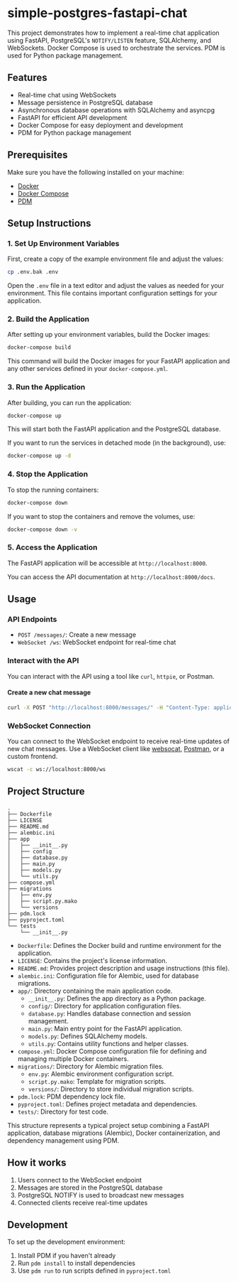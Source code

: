 # simple-postgres-fastapi-chat

This project demonstrates how to implement a real-time chat application using FastAPI, PostgreSQL's `NOTIFY/LISTEN` feature, SQLAlchemy, and WebSockets. Docker Compose is used to orchestrate the services. PDM is used for Python package management.

## Features

- Real-time chat using WebSockets
- Message persistence in PostgreSQL database
- Asynchronous database operations with SQLAlchemy and asyncpg
- FastAPI for efficient API development
- Docker Compose for easy deployment and development
- PDM for Python package management

## Prerequisites

Make sure you have the following installed on your machine:

- [Docker](https://docs.docker.com/get-docker/)
- [Docker Compose](https://docs.docker.com/compose/install/)
- [PDM](https://pdm.fming.dev/latest/)

## Setup Instructions

### 1. Set Up Environment Variables

First, create a copy of the example environment file and adjust the values:

```sh
cp .env.bak .env
```

Open the `.env` file in a text editor and adjust the values as needed for your environment. This file contains important configuration settings for your application.

### 2. Build the Application

After setting up your environment variables, build the Docker images:

```sh
docker-compose build
```

This command will build the Docker images for your FastAPI application and any other services defined in your `docker-compose.yml`.

### 3. Run the Application

After building, you can run the application:

```sh
docker-compose up
```

This will start both the FastAPI application and the PostgreSQL database.

If you want to run the services in detached mode (in the background), use:

```sh
docker-compose up -d
```

### 4. Stop the Application

To stop the running containers:

```sh
docker-compose down
```

If you want to stop the containers and remove the volumes, use:

```sh
docker-compose down -v
```

### 5. Access the Application

The FastAPI application will be accessible at `http://localhost:8000`.

You can access the API documentation at `http://localhost:8000/docs`.

## Usage

### API Endpoints

- `POST /messages/`: Create a new message
- `WebSocket /ws`: WebSocket endpoint for real-time chat

### Interact with the API

You can interact with the API using a tool like `curl`, `httpie`, or Postman.

#### Create a new chat message

```sh
curl -X POST "http://localhost:8000/messages/" -H "Content-Type: application/json" -d '{"username": "user1", "message": "Hello, world!"}'
```

### WebSocket Connection

You can connect to the WebSocket endpoint to receive real-time updates of new chat messages. Use a WebSocket client like [websocat](https://github.com/vi/websocat), [Postman](https://www.postman.com/), or a custom frontend.

```sh
wscat -c ws://localhost:8000/ws
```

## Project Structure

```
.
├── Dockerfile
├── LICENSE
├── README.md
├── alembic.ini
├── app
│   ├── __init__.py
│   ├── config
│   ├── database.py
│   ├── main.py
│   ├── models.py
│   └── utils.py
├── compose.yml
├── migrations
│   ├── env.py
│   ├── script.py.mako
│   └── versions
├── pdm.lock
├── pyproject.toml
└── tests
    └── __init__.py
```

- `Dockerfile`: Defines the Docker build and runtime environment for the application.
- `LICENSE`: Contains the project's license information.
- `README.md`: Provides project description and usage instructions (this file).
- `alembic.ini`: Configuration file for Alembic, used for database migrations.
- `app/`: Directory containing the main application code.
  - `__init__.py`: Defines the app directory as a Python package.
  - `config/`: Directory for application configuration files.
  - `database.py`: Handles database connection and session management.
  - `main.py`: Main entry point for the FastAPI application.
  - `models.py`: Defines SQLAlchemy models.
  - `utils.py`: Contains utility functions and helper classes.
- `compose.yml`: Docker Compose configuration file for defining and managing multiple Docker containers.
- `migrations/`: Directory for Alembic migration files.
  - `env.py`: Alembic environment configuration script.
  - `script.py.mako`: Template for migration scripts.
  - `versions/`: Directory to store individual migration scripts.
- `pdm.lock`: PDM dependency lock file.
- `pyproject.toml`: Defines project metadata and dependencies.
- `tests/`: Directory for test code.

This structure represents a typical project setup combining a FastAPI application, database migrations (Alembic), Docker containerization, and dependency management using PDM.

## How it works

1. Users connect to the WebSocket endpoint
2. Messages are stored in the PostgreSQL database
3. PostgreSQL NOTIFY is used to broadcast new messages
4. Connected clients receive real-time updates

## Development

To set up the development environment:

1. Install PDM if you haven't already
2. Run `pdm install` to install dependencies
3. Use `pdm run` to run scripts defined in `pyproject.toml`
